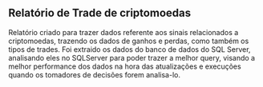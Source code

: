 ## Relatório de Trade de criptomoedas

Relatório criado para trazer dados referente aos sinais relacionados a criptomoedas, trazendo os dados de ganhos e perdas, como também os tipos de trades.
Foi extraido os dados do banco de dados do SQL Server, analisando eles no SQLServer para poder trazer a melhor query, visando a melhor performance dos dados na hora das atualizações e execuções quando os tomadores de decisões forem analisa-lo.
